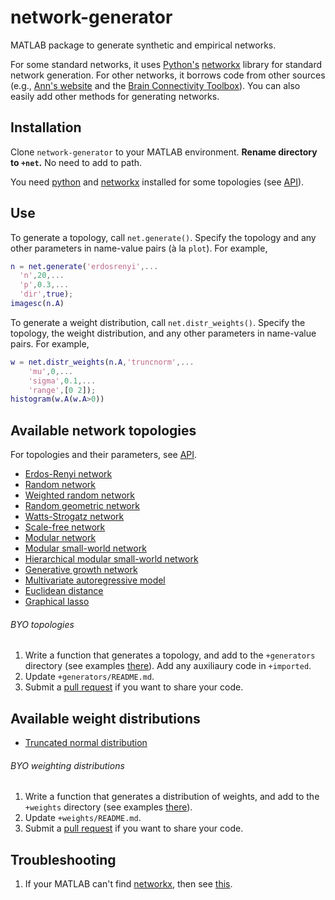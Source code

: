 # network-generator
MATLAB package to generate synthetic and empirical networks.

For some standard networks, it uses [Python's](https://www.python.org/) [networkx](https://networkx.github.io/) library for standard network generation. For other networks, it borrows code from other sources (e.g., [Ann's website](https://sites.google.com/a/seas.upenn.edu/weighted-network-toolbox) and the [Brain Connectivity Toolbox](https://sites.google.com/site/bctnet)). You can also easily add other methods for generating networks.

## Installation
Clone `network-generator` to your MATLAB environment. **Rename directory to `+net`.** No need to add to path.

You need [python](https://www.python.org/downloads/) and [networkx](https://networkx.github.io/) installed for some topologies (see [API](+generators/README.md)).

## Use
To generate a topology, call `net.generate()`. Specify the topology and any other parameters in name-value pairs (à la `plot`). For example,
``` MATLAB
n = net.generate('erdosrenyi',...
  'n',20,...
  'p',0.3,...
  'dir',true);
imagesc(n.A)
```
To generate a weight distribution, call `net.distr_weights()`. Specify the topology, the weight distribution, and any other parameters in name-value pairs. For example,
``` MATLAB
w = net.distr_weights(n.A,'truncnorm',...
    'mu',0,...
    'sigma',0.1,...
    'range',[0 2]);
histogram(w.A(w.A>0))
```

## Available network topologies

For topologies and their parameters, see [API](+generators/README.md).
* [Erdos-Renyi network](+generators/README.md#erdosrenyi)
* [Random network](+generators/README.md#random)
* [Weighted random network](+generators/README.md#weightedrandom)
* [Random geometric network](+generators/README.md#randomgeometric)
* [Watts-Strogatz network](+generators/README.md#wattsstrogatz)
* [Scale-free network](+generators/README.md#scalefree)
* [Modular network](+generators/README.md#modular)
* [Modular small-world network](+generators/README.md#modularsmallworld)
* [Hierarchical modular small-world network](+generators/README.md#hiermodsmallworld)
* [Generative growth network](+generators/README.md#generative)
* [Multivariate autoregressive model](+generators/README.md#autoregressive)
* [Euclidean distance](+generators/README.md#euclidean)
* [Graphical lasso](+generators/README.md#graphicallasso)

###### BYO topologies
1. Write a function that generates a topology, and add to the `+generators` directory (see examples [there](+generators)). Add any auxiliaury code in `+imported`.
2. Update `+generators/README.md`.
3. Submit a [pull request](https://www.atlassian.com/git/tutorials/making-a-pull-request) if you want to share your code.

## Available weight distributions
* [Truncated normal distribution](+weights/README.md#truncnorm)

###### BYO weighting distributions
1. Write a function that generates a distribution of weights, and add to the `+weights` directory (see examples [there](+weights)).
2. Update `+weights/README.md`.
3. Submit a [pull request](https://www.atlassian.com/git/tutorials/making-a-pull-request) if you want to share your code.

## Troubleshooting
1. If your MATLAB can't find [networkx](https://networkx.github.io/), then see [this](https://erikreinertsen.com/python3-in-matlab/).
